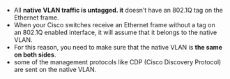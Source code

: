 - All **native VLAN traffic is untagged. it** doesn’t have an 802.1Q tag on the Ethernet frame.
- When your Cisco switches receive an Ethernet frame without a tag on an 802.1Q enabled interface, it will assume that it belongs to the native VLAN.
- For this reason, you need to make sure that the native VLAN is **the same on both sides**.
- some of the management protocols like CDP (Cisco Discovery Protocol) are sent on the native VLAN.